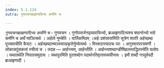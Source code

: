 ```yaml
---
index: 5.1.124
sutra: गुणवचनब्राह्मणादिभ्यः कर्मणि च

---
```

_गुणवचनब्राह्मणादिभ्यः कर्मणि च_ - गुणवचन । गुणोपसर्जनद्रव्यवाचिभ्यो, ब्राआहृणादिभ्यश्च षष्ठन्तेभ्यो भावे कर्मणि च अर्थे ष्यञित्यर्थः । अर्हतो नुम्चेति । वार्तिकमिदम् ।अर्हः प्रशंसाया॑मिति सूत्रेण शतरि अर्हच्छब्दः पूज्यवाचीति कैयटः । अर्हच्छब्दात्ष्यञ्स्यात्प्रकृतेर्नुम्चेत्यर्थः । मित्त्वादन्त्यादचः परः । अनुस्वारपरसवर्णौ । लोकान्नपुंसकत्वं स्त्रीत्वं च । तदाह — आर्हन्त्यम्, आर्हन्तीति । आर्हन्त्यशब्दान्ङीषिहलस्तद्धितस्ये॑ति यलोपः । यथातथेति निपातसमुदायः । यथापुरमिति पुराशब्देन पदार्थनतिवृत्तावव्ययीभावः । इमौ शब्दौ नञ्पूर्वपदौ ब्राआहृणादी । 